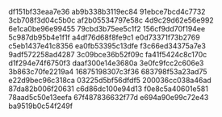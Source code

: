 df151bf33eaa7e36
ab9b338b3119ec84
91ebce7bcd4c7732
3cb708f3d04c5b0c
af2b05534797e58c
4d9c29d62e56e992
6e1ca0be96e99455
79cbd3b75ee5c1f2
156cf9dd70f194ee
5c987db95b4e1f1f
a4df76d68f8fe9c1
e0d73371f73b2769
c5eb1437e41c8356
ea0fb53395c13dfe
f3c66ed34375a7e3
9adf572258ad4287
3c09bce36b52f09c
fa41f5424c8c170c
d1f294e74f6750f3
daaf300e14e3680a
3e0fc9fcc2c606e3
3b863c70fe2219a4
16875198307c3f36
683798f53a23ad75
e22d9bec96c318ca
03225d5bf56dfdf5
200036cc038a46ad
87da82b006f20631
c6d86dc100e94d13
f0e8c5a40601e581
78aad5c50e13eefa
67f487836632f77d
e694a90e99c72e43
ba9519b0c54f249f
